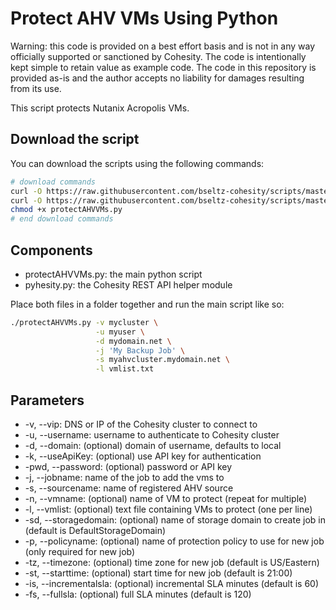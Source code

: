 # Protect AHV VMs Using Python

Warning: this code is provided on a best effort basis and is not in any way officially supported or sanctioned by Cohesity. The code is intentionally kept simple to retain value as example code. The code in this repository is provided as-is and the author accepts no liability for damages resulting from its use.

This script protects Nutanix Acropolis VMs.

## Download the script

You can download the scripts using the following commands:

```bash
# download commands
curl -O https://raw.githubusercontent.com/bseltz-cohesity/scripts/master/python/protectAHVVMs/protectAHVVMs.py
curl -O https://raw.githubusercontent.com/bseltz-cohesity/scripts/master/python/pyhesity.py
chmod +x protectAHVVMs.py
# end download commands
```

## Components

* protectAHVVMs.py: the main python script
* pyhesity.py: the Cohesity REST API helper module

Place both files in a folder together and run the main script like so:

```bash
./protectAHVVMs.py -v mycluster \
                   -u myuser \
                   -d mydomain.net \
                   -j 'My Backup Job' \
                   -s myahvcluster.mydomain.net \
                   -l vmlist.txt
```

## Parameters

* -v, --vip: DNS or IP of the Cohesity cluster to connect to
* -u, --username: username to authenticate to Cohesity cluster
* -d, --domain: (optional) domain of username, defaults to local
* -k, --useApiKey: (optional) use API key for authentication
* -pwd, --password: (optional) password or API key
* -j, --jobname: name of the job to add the vms to
* -s, --sourcename: name of registered AHV source
* -n, --vmname: (optional) name of VM to protect (repeat for multiple)
* -l, --vmlist: (optional) text file containing VMs to protect (one per line)
* -sd, --storagedomain: (optional) name of storage domain to create job in (default is DefaultStorageDomain)
* -p, --policyname: (optional) name of protection policy to use for new job (only required for new job)
* -tz, --timezone: (optional) time zone for new job (default is US/Eastern)
* -st, --starttime: (optional) start time for new job (default is 21:00)
* -is, --incrementalsla: (optional) incremental SLA minutes (default is 60)
* -fs, --fullsla: (optional) full SLA minutes (default is 120)
